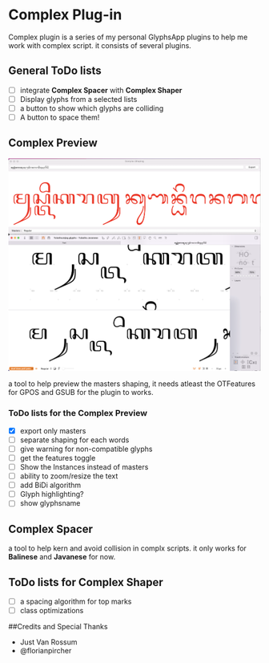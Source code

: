 # Complex Plug-in

Complex plugin is a series of my personal GlyphsApp plugins to help me work with complex script. it consists of several plugins.

## General ToDo lists
- [ ] integrate **Complex Spacer** with **Complex Shaper**
- [ ] Display glyphs from a selected lists
- [ ] a button to show which glyphs are colliding
- [ ] A button to space them!

## Complex Preview
![Complex Shaping preview](/images/ComplexShaping.png)

a tool to help preview the masters shaping, it needs atleast the OTFeatures for GPOS and GSUB for the plugin to works.

### ToDo lists for the Complex Preview
- [x] export only masters
- [ ] separate shaping for each words
- [ ] give warning for non-compatible glyphs
- [ ] get the features toggle
- [ ] Show the Instances instead of masters
- [ ] ability to zoom/resize the text
- [ ] add BiDi algorithm
- [ ] Glyph highlighting?
- [ ] show glyphsname

## Complex Spacer
a tool to help kern and avoid collision in complx scripts. it only works for **Balinese** and **Javanese** for now.

## ToDo lists for Complex Shaper
- [ ] a spacing algorithm for top marks
- [ ] class optimizations

##Credits and Special Thanks
- Just Van Rossum
- @florianpircher
